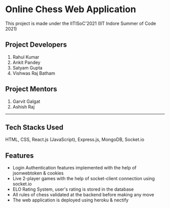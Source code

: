 # Online Chess Web Application

This project is made under the IITISoC'2021 (IIT Indore Summer of Code 2021)

## Project Developers

1. Rahul Kumar
2. Ankit Pandey
3. Satyam Gupta 
4. Vishwas Raj Batham

## Project Mentors

1. Garvit Galgat
2. Ashish Raj

<hr/>

## Tech Stacks Used

HTML, CSS, React.js (JavaScript), Express.js, MongoDB, Socket.io

## Features

- Login Authentication features implemented with the help of jsonwebtoken & cookies
- Live 2-player games with the help of socket-client connection using socket.io
- ELO Rating System, user's rating is stored in the database
- All rules of chess validated at the backend before making any move
- The web application is deployed using heroku & nectify
